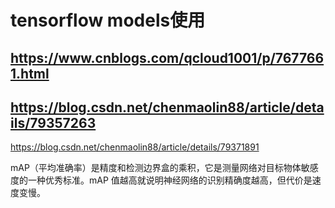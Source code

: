# tensorflow models使用

## https://www.cnblogs.com/qcloud1001/p/7677661.html

## https://blog.csdn.net/chenmaolin88/article/details/79357263
https://blog.csdn.net/chenmaolin88/article/details/79371891

 mAP（平均准确率）是精度和检测边界盒的乘积，它是测量网络对目标物体敏感度的一种优秀标准。mAP 值越高就说明神经网络的识别精确度越高，但代价是速度变慢。

